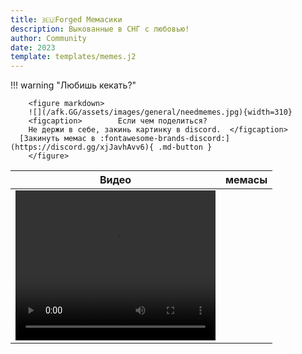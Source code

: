 ```yaml
---
title: 🇷🇺Forged Мемасики
description: Выкованные в СНГ с любовью!
author: Community
date: 2023
template: templates/memes.j2
---
```


!!! warning "Любишь кекать?"

        <figure markdown>
        ![](/afk.GG/assets/images/general/needmemes.jpg){width=310}
        <figcaption>        Если чем поделиться?
        Не держи в себе, закинь картинку в discord.  </figcaption>
      [Закинуть мемас в :fontawesome-brands-discord:](https://discord.gg/xjJavhAvv6){ .md-button }
        </figure>

<div id="memes"></div>
 <script src="/afk.GG/javascripts/memes.js">
    document$.subscribe(() => {
    const mems = JSON.parse(/afk.GG/memes.json);
    initialize(memes)
    })
 </script>

|                                                      Видео                                                      | мемасы |
|:---------------------------------------------------------------------------------------------------------------:|:------:|
| <video width="320" height="240" controls><source src="/afk.GG/assets/vids/phil.webm" type="video/webm"></video> |        |
